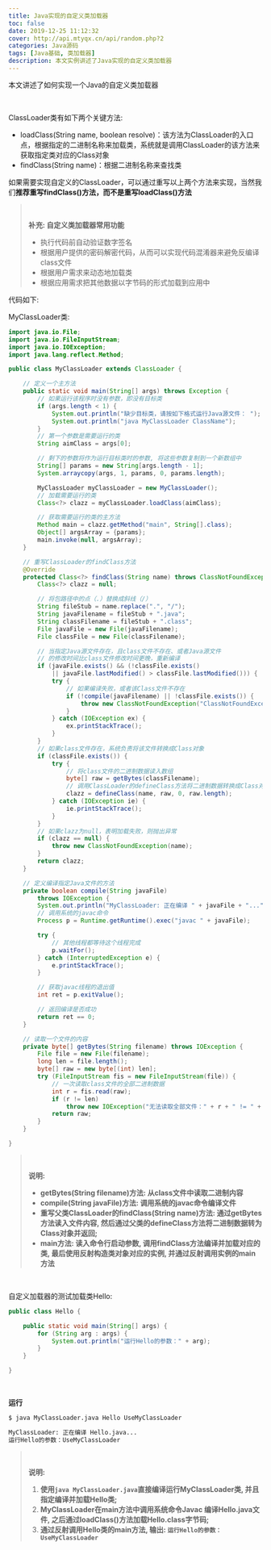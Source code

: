 ```yaml
---
title: Java实现的自定义类加载器
toc: false
date: 2019-12-25 11:12:32
cover: http://api.mtyqx.cn/api/random.php?2
categories: Java源码
tags: [Java基础, 类加载器]
description: 本文实例讲述了Java实现的自定义类加载器
---
```


本文讲述了如何实现一个Java的自定义类加载器

<br/>

<!--more-->

ClassLoader类有如下两个关键方法:

-   loadClass(String name, boolean resolve)：该方法为ClassLoader的入口点，根据指定的二进制名称来加载类，系统就是调用ClassLoader的该方法来获取指定类对应的Class对象
-   findClass(String name)：根据二进制名称来查找类

如果需要实现自定义的ClassLoader，可以通过重写以上两个方法来实现，当然我们**推荐重写findClass()方法，而不是重写loadClass()方法**

><br/>
>
>**补充: 自定义类加载器常用功能**
>
>-   执行代码前自动验证数字签名
>-   根据用户提供的密码解密代码，从而可以实现代码混淆器来避免反编译class文件
>-   根据用户需求来动态地加载类
>-   根据应用需求把其他数据以字节码的形式加载到应用中

代码如下:

MyClassLoader类:

```java
import java.io.File;
import java.io.FileInputStream;
import java.io.IOException;
import java.lang.reflect.Method;

public class MyClassLoader extends ClassLoader {

    // 定义一个主方法
    public static void main(String[] args) throws Exception {
        // 如果运行该程序时没有参数，即没有目标类
        if (args.length < 1) {
            System.out.println("缺少目标类，请按如下格式运行Java源文件： ");
            System.out.println("java MyClassLoader ClassName");
        }
        // 第一个参数是需要运行的类
        String aimClass = args[0];

        // 剩下的参数将作为运行目标类时的参数, 将这些参数复制到一个新数组中
        String[] params = new String[args.length - 1];
        System.arraycopy(args, 1, params, 0, params.length);

        MyClassLoader myClassLoader = new MyClassLoader();
        // 加载需要运行的类
        Class<?> clazz = myClassLoader.loadClass(aimClass);

        // 获取需要运行的类的主方法
        Method main = clazz.getMethod("main", String[].class);
        Object[] argsArray = {params};
        main.invoke(null, argsArray);
    }

    // 重写ClassLoader的findClass方法
    @Override
    protected Class<?> findClass(String name) throws ClassNotFoundException {
        Class<?> clazz = null;

        // 将包路径中的点（.）替换成斜线（/）
        String fileStub = name.replace(".", "/");
        String javaFilename = fileStub + ".java";
        String classFilename = fileStub + ".class";
        File javaFile = new File(javaFilename);
        File classFile = new File(classFilename);

        // 当指定Java源文件存在，且class文件不存在、或者Java源文件
        // 的修改时间比class文件修改时间更晚，重新编译
        if (javaFile.exists() && (!classFile.exists()
            || javaFile.lastModified() > classFile.lastModified())) {
            try {
                // 如果编译失败，或者该Class文件不存在
                if (!compile(javaFilename) || !classFile.exists()) {
                    throw new ClassNotFoundException("ClassNotFoundException:" + javaFilename);
                }
            } catch (IOException ex) {
                ex.printStackTrace();
            }
        }
        // 如果class文件存在，系统负责将该文件转换成Class对象
        if (classFile.exists()) {
            try {
                // 将class文件的二进制数据读入数组
                byte[] raw = getBytes(classFilename);
                // 调用ClassLoader的defineClass方法将二进制数据转换成Class对象
                clazz = defineClass(name, raw, 0, raw.length);
            } catch (IOException ie) {
                ie.printStackTrace();
            }
        }
        // 如果clazz为null，表明加载失败，则抛出异常
        if (clazz == null) {
            throw new ClassNotFoundException(name);
        }
        return clazz;
    }

    // 定义编译指定Java文件的方法
    private boolean compile(String javaFile)
        throws IOException {
        System.out.println("MyClassLoader: 正在编译 " + javaFile + "...");
        // 调用系统的javac命令
        Process p = Runtime.getRuntime().exec("javac " + javaFile);

        try {
            // 其他线程都等待这个线程完成
            p.waitFor();
        } catch (InterruptedException e) {
            e.printStackTrace();
        }

        // 获取javac线程的退出值
        int ret = p.exitValue();

        // 返回编译是否成功
        return ret == 0;
    }

    // 读取一个文件的内容
    private byte[] getBytes(String filename) throws IOException {
        File file = new File(filename);
        long len = file.length();
        byte[] raw = new byte[(int) len];
        try (FileInputStream fis = new FileInputStream(file)) {
            // 一次读取class文件的全部二进制数据
            int r = fis.read(raw);
            if (r != len)
                throw new IOException("无法读取全部文件：" + r + " != " + len);
            return raw;
        }
    }

}
```

><br/>
>
>**说明:**
>
>-   **getBytes(String filename)方法: 从class文件中读取二进制内容**
>-   **compile(String javaFile)方法: 调用系统的javac命令编译文件**
>-   **重写父类ClassLoader的findClass(String name)方法: 通过getBytes方法读入文件内容, 然后通过父类的defineClass方法将二进制数据转为Class对象并返回;**
>-   **main方法: 读入命令行启动参数, 调用findClass方法编译并加载对应的类, 最后使用反射构造类对象对应的实例, 并通过反射调用实例的main方法**

<br/>

自定义加载器的测试加载类Hello:

```java
public class Hello {

    public static void main(String[] args) {
        for (String arg : args) {
            System.out.println("运行Hello的参数：" + arg);
        }
    }

}
```

<br/>

**运行**

```bash
$ java MyClassLoader.java Hello UseMyClassLoader

MyClassLoader: 正在编译 Hello.java...
运行Hello的参数：UseMyClassLoader
```

><br/>
>
>**说明:**
>
>1.  **使用`java MyClassLoader.java`直接编译运行MyClassLoader类, 并且指定编译并加载Hello类;**
>2.  **MyClassLoader在main方法中调用系统命令Javac 编译Hello.java文件, 之后通过loadClass()方法加载Hello.class字节码;**
>3.  **通过反射调用Hello类的main方法, 输出: `运行Hello的参数：UseMyClassLoader`**

